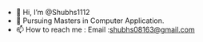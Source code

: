 - 👋 Hi, I’m @Shubhs1112
- 👀 Pursuing Masters in Computer Application.
- 📫 How to reach me : Email :shubhs08163@gmail.com

<!---
Shubhs1112/Shubhs1112 is a ✨ special ✨ repository because its `README.md` (this file) appears on your GitHub profile.
You can click the Preview link to take a look at your changes.
--->
